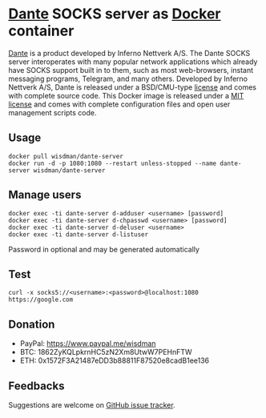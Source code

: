 # [Dante][dante] SOCKS server as [Docker][docker] container

[Dante][dante] is a product developed by Inferno Nettverk A/S. The Dante SOCKS server interoperates with many popular network applications which already have SOCKS support built in to them, such as most web-browsers, instant messaging programs, Telegram, and many others. Developed by Inferno Nettverk A/S, Dante is released under a BSD/CMU-type [license][dante-license] and comes with complete source code. This Docker image is released under a [MIT license](LICENSE) and comes with complete configuration files and open user management scripts code.

## Usage

```console
docker pull wisdman/dante-server
docker run -d -p 1080:1080 --restart unless-stopped --name dante-server wisdman/dante-server
```

## Manage users

```console
docker exec -ti dante-server d-adduser <username> [password]
docker exec -ti dante-server d-chpasswd <username> [password]
docker exec -ti dante-server d-deluser <username>
docker exec -ti dante-server d-listuser
```

Password in optional and may be generated automatically

## Test

```console
curl -x socks5://<username>:<password>@localhost:1080 https://google.com
```

## Donation

* PayPal: https://www.paypal.me/wisdman
* BTC: 1862ZyKQLpkrnHC5zN2Xm8UtwW7PEHnFTW
* ETH: 0x1572F3A21487eDD3b88811F87520e8cadB1ee136

## Feedbacks

Suggestions are welcome on [GitHub issue tracker](https://github.com/wisdman/dante-server/issues).

[docker]: https://www.docker.com/
[dante]: https://www.inet.no/dante/index.html
[dante-license]: ftp://ftp.inet.no/pub/socks/LICENSE
